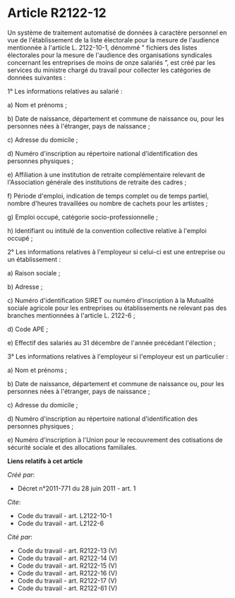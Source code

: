 # Article R2122-12

Un système de traitement automatisé de données à caractère personnel en vue de l'établissement de la liste électorale pour la
mesure de l'audience mentionnée à l'article L. 2122-10-1, dénommé " fichiers des listes électorales pour la mesure de
l'audience des organisations syndicales concernant les entreprises de moins de onze salariés ”, est créé par les services du
ministre chargé du travail pour collecter les catégories de données suivantes : 

1° Les informations relatives au salarié : 

a) Nom et prénoms ; 

b) Date de naissance, département et commune de naissance ou, pour les personnes nées à l'étranger, pays de naissance ; 

c) Adresse du domicile ; 

d) Numéro d'inscription au répertoire national d'identification des personnes physiques ; 

e) Affiliation à une institution de retraite complémentaire relevant de l'Association générale des institutions de retraite
des cadres ; 

f) Période d'emploi, indication de temps complet ou de temps partiel, nombre d'heures travaillées ou nombre de cachets pour
les artistes ; 

g) Emploi occupé, catégorie socio-professionnelle ; 

h) Identifiant ou intitulé de la convention collective relative à l'emploi occupé ; 

2° Les informations relatives à l'employeur si celui-ci est une entreprise ou un établissement : 

a) Raison sociale ; 

b) Adresse ; 

c) Numéro d'identification SIRET ou numéro d'inscription à la Mutualité sociale agricole pour les entreprises ou
établissements ne relevant pas des branches mentionnées à l'article L. 2122-6 ; 

d) Code APE ; 

e) Effectif des salariés au 31 décembre de l'année précédant l'élection ; 

3° Les informations relatives à l'employeur si l'employeur est un particulier : 

a) Nom et prénoms ; 

b) Date de naissance, département et commune de naissance ou, pour les personnes nées à l'étranger, pays de naissance ; 

c) Adresse du domicile ; 

d) Numéro d'inscription au répertoire national d'identification des personnes physiques ; 

e) Numéro d'inscription à l'Union pour le recouvrement des cotisations de sécurité sociale et des allocations familiales.

**Liens relatifs à cet article**

_Créé par_:

  - Décret n°2011-771 du 28 juin 2011 - art. 1

_Cite_:

  - Code du travail - art. L2122-10-1
  - Code du travail - art. L2122-6

_Cité par_:

  - Code du travail - art. R2122-13 (V)
  - Code du travail - art. R2122-14 (V)
  - Code du travail - art. R2122-15 (V)
  - Code du travail - art. R2122-16 (V)
  - Code du travail - art. R2122-17 (V)
  - Code du travail - art. R2122-61 (V)
